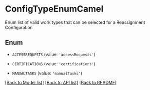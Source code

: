 # ConfigTypeEnumCamel

Enum list of valid work types that can be selected for a Reassignment Configuration

## Enum

* `ACCESSREQUESTS` (value: `'accessRequests'`)

* `CERTIFICATIONS` (value: `'certifications'`)

* `MANUALTASKS` (value: `'manualTasks'`)

[[Back to Model list]](../README.md#documentation-for-models) [[Back to API list]](../README.md#documentation-for-api-endpoints) [[Back to README]](../README.md)


